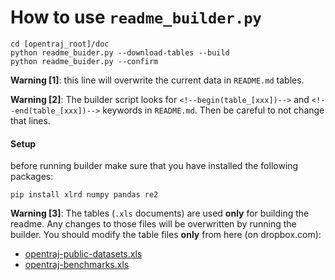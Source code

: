 # How to use `readme_builder.py`
```shell script
cd [opentraj_root]/doc
python readme_buider.py --download-tables --build
python readme_buider.py --confirm  
```

**Warning [1]**: this line will overwrite the current data in `README.md` tables.

**Warning [2]**: The builder script looks for `<!--begin(table_[xxx])-->` and `<!--end(table_[xxx])-->` keywords in `README.md`. Then be careful to not change that lines.

#### Setup
before running builder make sure that you have installed the following packages:
```shell script
pip install xlrd numpy pandas re2
```

**Warning [3]**: The tables (`.xls` documents) are used **only** for building the readme. Any changes to those files will be overwritten by running the builder.
You should modify the table files **only** from here (on dropbox.com):

- [opentraj-public-datasets.xls](https://www.dropbox.com/scl/fi/ecv8x9xx6se5fr0kucrkb/opentraj-public-datasets.xls?dl=0&rlkey=cktzhxhmh5n3wfz4tey7gh5js)
- [opentraj-benchmarks.xls](https://www.dropbox.com/scl/fi/94p19av3ar8zpq7v6xi34/opentraj-benchmarks.xls?dl=0&rlkey=onmjwfsjt5ry3p5liz5fd1o2t)

